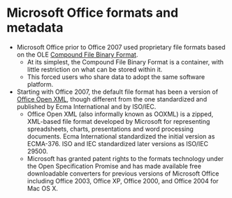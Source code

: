 # Microsoft Office formats and metadata

- Microsoft Office prior to Office 2007 used proprietary file formats based on the OLE [Compound File Binary Format](https://en.wikipedia.org/wiki/Compound_File_Binary_Format).
  - At its simplest, the Compound File Binary Format is a container, with little restriction on what can be stored within it.
  - This forced users who share data to adopt the same software platform.
- Starting with Office 2007, the default file format has been a version of [Office Open XML](https://en.wikipedia.org/wiki/Office_Open_XML), though different from the one standardized and published by Ecma International and by ISO/IEC.
  - Office Open XML (also informally known as OOXML) is a zipped, XML-based file format developed by Microsoft for representing spreadsheets, charts, presentations and word processing documents. Ecma International standardized the initial version as ECMA-376. ISO and IEC standardized later versions as ISO/IEC 29500.
  - Microsoft has granted patent rights to the formats technology under the Open Specification Promise and has made available free downloadable converters for previous versions of Microsoft Office including Office 2003, Office XP, Office 2000, and Office 2004 for Mac OS X.
